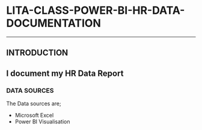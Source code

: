 # LITA-CLASS-POWER-BI-HR-DATA-DOCUMENTATION
-----
## INTRODUCTION
I document my HR Data Report
-----
### DATA SOURCES
The Data sources are;
- Microsoft Excel
- Power BI Visualisation

